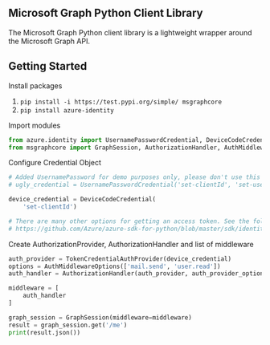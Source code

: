 ## Microsoft Graph Python Client Library

The Microsoft Graph Python client library is a lightweight wrapper around
the Microsoft Graph API.

## Getting Started

Install packages

1. `pip install -i https://test.pypi.org/simple/ msgraphcore`
2. `pip install azure-identity`

Import modules

```python
from azure.identity import UsernamePasswordCredential, DeviceCodeCredential
from msgraphcore import GraphSession, AuthorizationHandler, AuthMiddlewareOptions, TokenCredentialAuthProvider
```

Configure Credential Object

```python
# Added UsernamePassword for demo purposes only, please don't use this in production.
# ugly_credential = UsernamePasswordCredential('set-clientId', 'set-username', 'set-password')

device_credential = DeviceCodeCredential(
    'set-clientId')

# There are many other options for getting an access token. See the following for more information.
# https://github.com/Azure/azure-sdk-for-python/blob/master/sdk/identity/azure-identity/azure/identity/_credentials/__init__.py

```

Create AuthorizationProvider, AuthorizationHandler and list of middleware
```python
auth_provider = TokenCredentialAuthProvider(device_credential)
options = AuthMiddlewareOptions(['mail.send', 'user.read'])
auth_handler = AuthorizationHandler(auth_provider, auth_provider_options=options)

middleware = [
    auth_handler
]
```

```python
graph_session = GraphSession(middleware=middleware)
result = graph_session.get('/me')
print(result.json())
```


